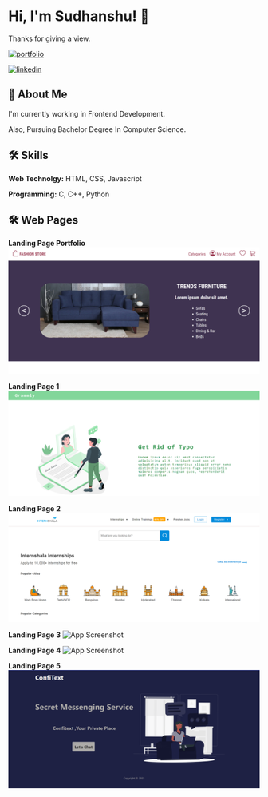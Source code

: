 # Hi, I'm Sudhanshu! 👋


Thanks for giving a view.

[![portfolio](https://img.shields.io/badge/my_portfolio-000?style=for-the-badge&logo=ko-fi&logoColor=white)](https://surjkhanal.github.io/)

[![linkedin](https://img.shields.io/badge/linkedin-0A66C2?style=for-the-badge&logo=linkedin&logoColor=white)](https://www.linkedin.com/in/ersudhanshu/)


  
## 🚀 About Me
I'm currently working in Frontend Development.

Also, Pursuing Bachelor Degree In Computer Science.

  
## 🛠 Skills
**Web Technolgy:** HTML, CSS, Javascript

**Programming:** C, C++, Python


  
## 🛠 Web Pages

**Landing Page Portfolio** 
![App Screenshot](https://raw.githubusercontent.com/surjkhanal/static-data/master/project-snap/fashion-store/1.png)

**Landing Page 1** 
![App Screenshot](https://raw.githubusercontent.com/surjkhanal/static-data/master/project-snap/grammer-corrector/1.png)

  
**Landing Page 2** 
![App Screenshot](https://raw.githubusercontent.com/surjkhanal/static-data/master/project-snap/intershala-ui-clone/1.png)

  **Landing Page 3** 
![App Screenshot](https://surjkhanal.github.io/landing-page-max-cs/)

  **Landing Page 4** 
![App Screenshot](https://surjkhanal.github.io/swiggy-clone-basic-ui)

  **Landing Page 5** 
![App Screenshot](https://raw.githubusercontent.com/surjkhanal/static-data/master/project-snap/confitext/1.png)